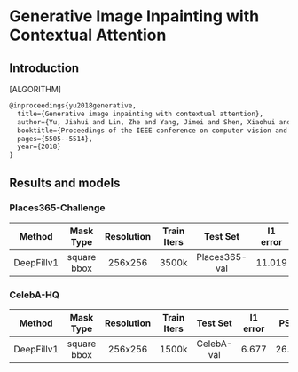 # Generative Image Inpainting with Contextual Attention

## Introduction

[ALGORITHM]

```latex
@inproceedings{yu2018generative,
  title={Generative image inpainting with contextual attention},
  author={Yu, Jiahui and Lin, Zhe and Yang, Jimei and Shen, Xiaohui and Lu, Xin and Huang, Thomas S},
  booktitle={Proceedings of the IEEE conference on computer vision and pattern recognition},
  pages={5505--5514},
  year={2018}
}
```


## Results and models
### Places365-Challenge

|   Method   |  Mask Type  | Resolution | Train Iters |   Test Set    | l1 error |  PSNR  | SSIM  |                                                                                                                           Download                                                                                                                            |
| :--------: | :---------: | :--------: | :---------: | :-----------: | :------: | :----: | :---: | :-----------------------------------------------------------------------------------------------------------------------------------------------------------------------------------------------------------------------------------------------------------: |
| DeepFillv1 | square bbox |  256x256   |    3500k    | Places365-val |  11.019  | 23.429 | 0.862 | [model](https://download.openmmlab.com/mmediting/inpainting/deepfillv1/deepfillv1_256x256_8x2_places_20200619-c00a0e21.pth) \| [log](https://download.openmmlab.com/mmediting/inpainting/deepfillv1/deepfillv1_256x256_8x2_places_20200619-c00a0e21.log.json) |


### CelebA-HQ

|   Method   |  Mask Type  | Resolution | Train Iters |  Test Set  | l1 error |  PSNR  | SSIM  |                                                                                                                           Download                                                                                                                            |
| :--------: | :---------: | :--------: | :---------: | :--------: | :------: | :----: | :---: | :-----------------------------------------------------------------------------------------------------------------------------------------------------------------------------------------------------------------------------------------------------------: |
| DeepFillv1 | square bbox |  256x256   |    1500k    | CelebA-val |  6.677   | 26.878 | 0.911 | [model](https://download.openmmlab.com/mmediting/inpainting/deepfillv1/deepfillv1_256x256_4x4_celeba_20200619-dd51a855.pth) \| [log](https://download.openmmlab.com/mmediting/inpainting/deepfillv1/deepfillv1_256x256_4x4_celeba_20200619-dd51a855.log.json) |
